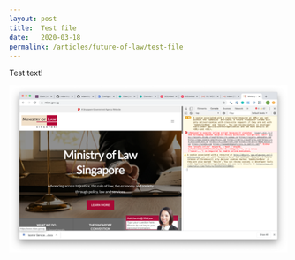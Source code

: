 ```yaml
---
layout: post
title:  Test file
date:   2020-03-18
permalink: /articles/future-of-law/test-file
---
```


Test text!

![description of your image](/images/test-image.png)
